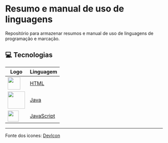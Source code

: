 # Resumo e manual de uso de linguagens

Repositório para armazenar resumos e manual de uso de linguagens de programação e marcação.

## 💻 Tecnologias

| Logo | Linguagem |
|-------|---------|
| <img align="center" height="40" src="https://cdn.jsdelivr.net/gh/devicons/devicon/icons/html5/html5-plain-wordmark.svg" /> | [HTML](Linguagens/HTML/) |
| <img align="center" height="55" src="https://cdn.jsdelivr.net/gh/devicons/devicon/icons/java/java-original-wordmark.svg" />| [Java](Linguagens/Java/) |
| <img align="center" height="35" src="https://cdn.jsdelivr.net/gh/devicons/devicon/icons/javascript/javascript-plain.svg" />| [JavaScript](Linguagens/JavaScript/) |




__________
Fonte dos icones: [DevIcon](https://devicon.dev/)
